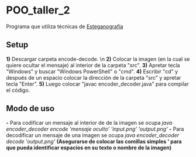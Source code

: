 # POO_taller_2
Programa que utiliza técnicas de [Esteganografía](https://es.wikipedia.org/wiki/Esteganograf%C3%ADa)
## Setup
**1)** Descargar carpeta encode-decode. \n
**2)** Colocar la imagen (en la cual se quiere ocultar el mensaje) al interior de la carpeta "src".
**3)** Apretar tecla "Windows" y buscar "Windows PowerShell" o "cmd".
**4)** Escribir "cd" y después de un espacio colocar la dirección de la carpeta "src" y apretar tecla "Enter".
**5)** Luego colocar "javac encoder_decoder.java" para compilar el código.
## Modo de uso
**-** Para codificar un mensaje al interior de de la imagen se ocupa *java encoder_decoder encode 'mensaje oculto' 'input.png' 'output.png'*
**-** Para decodificar un mensaje de una imagen se ocupa *java encoder_decoder decode 'output.png'*
**(Asegurarse de colocar las comillas simples ' para que pueda identificar espacios en su texto o nombre de la imagen)**
